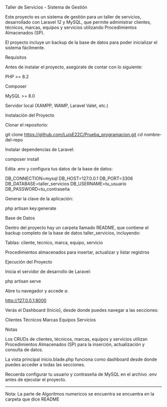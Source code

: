 Taller de Servicios - Sistema de Gestión

Este proyecto es un sistema de gestión para un taller de servicios, desarrollado con Laravel 12 y MySQL, que permite administrar clientes, técnicos, marcas, equipos y servicios utilizando Procedimientos Almacenados (SP).

El proyecto incluye un backup de la base de datos para poder inicializar el sistema fácilmente.

Requisitos

Antes de instalar el proyecto, asegúrate de contar con lo siguiente:

PHP >= 8.2

Composer

MySQL >= 8.0

Servidor local (XAMPP, WAMP, Laravel Valet, etc.)



Instalación del Proyecto

Clonar el repositorio:

git clone https://github.com/LuisE22C/Prueba_programacion.git
cd nombre-del-repo


Instalar dependencias de Laravel:

composer install


Edita .env y configura tus datos de la base de datos:

DB_CONNECTION=mysql
DB_HOST=127.0.0.1
DB_PORT=3306
DB_DATABASE=taller_servicios
DB_USERNAME=tu_usuario
DB_PASSWORD=tu_contraseña


Generar la clave de la aplicación:

php artisan key:generate

Base de Datos

Dentro del proyecto hay un carpeta llamado README, que contiene el backup completo de la base de datos taller_servicios, incluyendo:

Tablas: cliente, tecnico, marca, equipo, servicio

Procedimientos almacenados para insertar, actualizar y listar registros


Ejecución del Proyecto

Inicia el servidor de desarrollo de Laravel:

php artisan serve


Abre tu navegador y accede a:

http://127.0.0.1:8000


Verás el Dashboard (Inicio), desde donde puedes navegar a las secciones:

Clientes
Técnicos
Marcas
Equipos
Servicios



Notas

Los CRUDs de clientes, técnicos, marcas, equipos y servicios utilizan Procedimientos Almacenados (SP) para la inserción, actualización y consulta de datos.

La vista principal inicio.blade.php funciona como dashboard desde donde puedes acceder a todas las secciones.

Recuerda configurar tu usuario y contraseña de MySQL en el archivo .env antes de ejecutar el proyecto.

*********************************************************************************

Nota: La parte de Algoritmos numericos se encuentra se encuentra en la carpeta que dice README 
